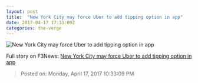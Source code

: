 ```yaml
---
layout: post
title:  "New York City may force Uber to add tipping option in app"
date: 2017-04-17 17:33:09Z
categories: the-verge
---
```


![New York City may force Uber to add tipping option in app](https://cdn0.vox-cdn.com/thumbor/XmUml1DAtsSPqKg41v6P7wBrXKM=/0x106:2040x1254/1600x900/cdn0.vox-cdn.com/uploads/chorus_image/image/54297551/akrales_170118_1383_A_0043.0.0.jpg)




Full story on F3News: [New York City may force Uber to add tipping option in app](http://www.f3nws.com/n/hJkeDG)

> Posted on: Monday, April 17, 2017 10:33:09 PM
